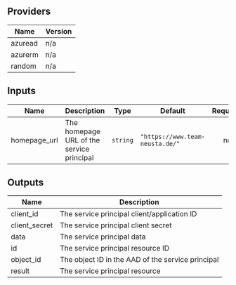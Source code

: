 ## Providers

| Name | Version |
|------|---------|
| azuread | n/a |
| azurerm | n/a |
| random | n/a |

## Inputs

| Name | Description | Type | Default | Required |
|------|-------------|------|---------|:--------:|
| homepage\_url | The homepage URL of the service principal | `string` | `"https://www.team-neusta.de/"` | no |

## Outputs

| Name | Description |
|------|-------------|
| client\_id | The service principal client/application ID |
| client\_secret | The service principal client secret |
| data | The service principal data |
| id | The service principal resource ID |
| object\_id | The object ID in the AAD of the service principal |
| result | The service principal resource |

